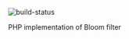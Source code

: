 ![build-status](https://travis-ci.org/avant1/bloom-filter-php.svg?branch=master "Build status")

PHP implementation of Bloom filter
